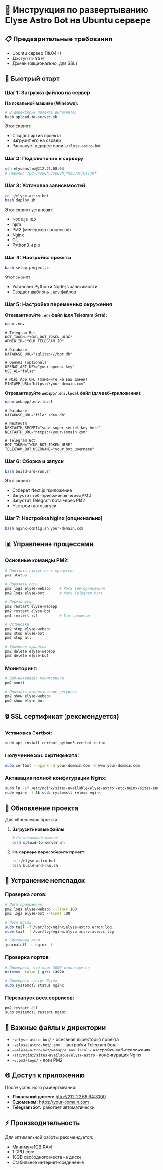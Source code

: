 # 🚀 Инструкция по развертыванию Elyse Astro Bot на Ubuntu сервере

## 📋 Предварительные требования

- Ubuntu сервер (18.04+)
- Доступ по SSH
- Домен (опционально, для SSL)

## 🎯 Быстрый старт

### Шаг 1: Загрузка файлов на сервер

**На локальной машине (Windows):**

```powershell
# В директории проекта выполните:
bash upload-to-server.sh
```

Этот скрипт:
- Создаст архив проекта
- Загрузит его на сервер
- Распакует в директории `~/elyse-astro-bot`

### Шаг 2: Подключение к серверу

```bash
ssh elyseastro@212.22.68.64
# Пароль: 7pbYu4sRQhLcSpE8hjPhzUJmFjk1vJRf
```

### Шаг 3: Установка зависимостей

```bash
cd ~/elyse-astro-bot
bash deploy.sh
```

Этот скрипт установит:
- Node.js 18.x
- npm
- PM2 (менеджер процессов)
- Nginx
- Git
- Python3 и pip

### Шаг 4: Настройка проекта

```bash
bash setup-project.sh
```

Этот скрипт:
- Установит Python и Node.js зависимости
- Создаст шаблоны `.env` файлов

### Шаг 5: Настройка переменных окружения

**Отредактируйте `.env` файл (для Telegram бота):**
```bash
nano .env
```

```env
# Telegram Bot
BOT_TOKEN="YOUR_BOT_TOKEN_HERE"
ADMIN_ID="YOUR_TELEGRAM_ID"

# Database
DATABASE_URL="sqlite:///bot.db"

# OpenAI (optional)
OPENAI_API_KEY="your-openai-key"
USE_AI="false"

# Mini App URL (замените на ваш домен)
MINIAPP_URL="https://your-domain.com"
```

**Отредактируйте `webapp/.env.local` файл (для веб-приложения):**
```bash
nano webapp/.env.local
```

```env
# Database
DATABASE_URL="file:./dev.db"

# NextAuth
NEXTAUTH_SECRET="your-super-secret-key-here"
NEXTAUTH_URL="https://your-domain.com"

# Telegram Bot
BOT_TOKEN="YOUR_BOT_TOKEN_HERE"
TELEGRAM_BOT_USERNAME="your_bot_username"
```

### Шаг 6: Сборка и запуск

```bash
bash build-and-run.sh
```

Этот скрипт:
- Соберет Next.js приложение
- Запустит веб-приложение через PM2
- Запустит Telegram бота через PM2
- Настроит автозапуск

### Шаг 7: Настройка Nginx (опционально)

```bash
bash nginx-config.sh your-domain.com
```

## 📊 Управление процессами

### Основные команды PM2:

```bash
# Показать статус всех процессов
pm2 status

# Показать логи
pm2 logs elyse-webapp    # Логи веб-приложения
pm2 logs elyse-bot       # Логи Telegram бота

# Перезапуск
pm2 restart elyse-webapp
pm2 restart elyse-bot
pm2 restart all          # Все процессы

# Остановка
pm2 stop elyse-webapp
pm2 stop elyse-bot
pm2 stop all

# Удаление процесса
pm2 delete elyse-webapp
pm2 delete elyse-bot
```

### Мониторинг:

```bash
# Веб-интерфейс мониторинга
pm2 monit

# Показать использование ресурсов
pm2 show elyse-webapp
pm2 show elyse-bot
```

## 🔒 SSL сертификат (рекомендуется)

### Установка Certbot:
```bash
sudo apt install certbot python3-certbot-nginx
```

### Получение SSL сертификата:
```bash
sudo certbot --nginx -d your-domain.com -d www.your-domain.com
```

### Активация полной конфигурации Nginx:
```bash
sudo ln -sf /etc/nginx/sites-available/elyse-astro /etc/nginx/sites-enabled/
sudo nginx -t && sudo systemctl reload nginx
```

## 🔧 Обновление проекта

Для обновления проекта:

1. **Загрузите новые файлы:**
   ```bash
   # На локальной машине
   bash upload-to-server.sh
   ```

2. **На сервере пересоберите проект:**
   ```bash
   cd ~/elyse-astro-bot
   bash build-and-run.sh
   ```

## 🐛 Устранение неполадок

### Проверка логов:
```bash
# Логи приложения
pm2 logs elyse-webapp --lines 100
pm2 logs elyse-bot --lines 100

# Логи Nginx
sudo tail -f /var/log/nginx/elyse-astro.error.log
sudo tail -f /var/log/nginx/elyse-astro.access.log

# Системные логи
journalctl -u nginx -f
```

### Проверка портов:
```bash
# Проверить, что порт 3000 используется
netstat -tulpn | grep :3000

# Проверить статус Nginx
sudo systemctl status nginx
```

### Перезапуск всех сервисов:
```bash
pm2 restart all
sudo systemctl restart nginx
```

## 📝 Важные файлы и директории

- `~/elyse-astro-bot/` - основная директория проекта
- `~/elyse-astro-bot/.env` - настройки Telegram бота
- `~/elyse-astro-bot/webapp/.env.local` - настройки веб-приложения
- `/etc/nginx/sites-available/elyse-astro` - конфигурация Nginx
- `~/.pm2/logs/` - логи PM2

## 🌐 Доступ к приложению

После успешного развертывания:
- **Локальный доступ:** http://212.22.68.64:3000
- **С доменом:** https://your-domain.com
- **Telegram бот:** работает автоматически

## ⚡ Производительность

Для оптимальной работы рекомендуется:
- Минимум 1GB RAM
- 1 CPU core
- 10GB свободного места на диске
- Стабильное интернет-соединение
